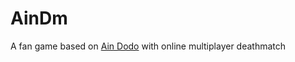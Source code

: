 # AinDm
A fan game based on [Ain Dodo](https://store.steampowered.com/app/1144280/Ain_Dodo/) with online multiplayer deathmatch
